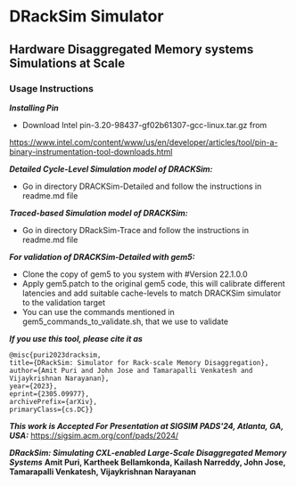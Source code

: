 <h1>DRackSim Simulator</h1>
<h2>Hardware Disaggregated Memory systems Simulations at Scale</h2>  

<h3>Usage Instructions</h3>

***Installing Pin***
* Download Intel pin-3.20-98437-gf02b61307-gcc-linux.tar.gz from 

https://www.intel.com/content/www/us/en/developer/articles/tool/pin-a-binary-instrumentation-tool-downloads.html

***Detailed Cycle-Level Simulation model of DRACKSim:***
* Go in directory DRACKSim-Detailed and follow the instructions in readme.md file
	
***Traced-based Simulation model of DRACKSim:***
* Go in directory DRackSim-Trace and follow the instructions in readme.md file


***For validation of DRACKSim-Detailed with gem5:***
* Clone the copy of gem5 to you system with #Version 22.1.0.0 
* Apply gem5.patch to the original gem5 code, this will calibrate different latencies and add suitable cache-levels to match DRACKSim simulator to the validation target
* You can use the commands mentioned in gem5_commands_to_validate.sh, that we use to validate


***If you use this tool, please cite it as***
```
@misc{puri2023dracksim,
title={DRackSim: Simulator for Rack-scale Memory Disaggregation}, 
author={Amit Puri and John Jose and Tamarapalli Venkatesh and Vijaykrishnan Narayanan},
year={2023},
eprint={2305.09977},
archivePrefix={arXiv},
primaryClass={cs.DC}}
```


***This work is Accepted For Presentation at SIGSIM PADS'24, Atlanta, GA, USA:***
https://sigsim.acm.org/conf/pads/2024/

***DRackSim: Simulating CXL-enabled Large-Scale Disaggregated Memory Systems***
**Amit Puri, Kartheek Bellamkonda, Kailash Narreddy, John Jose, Tamarapalli Venkatesh, Vijaykrishnan Narayanan**
